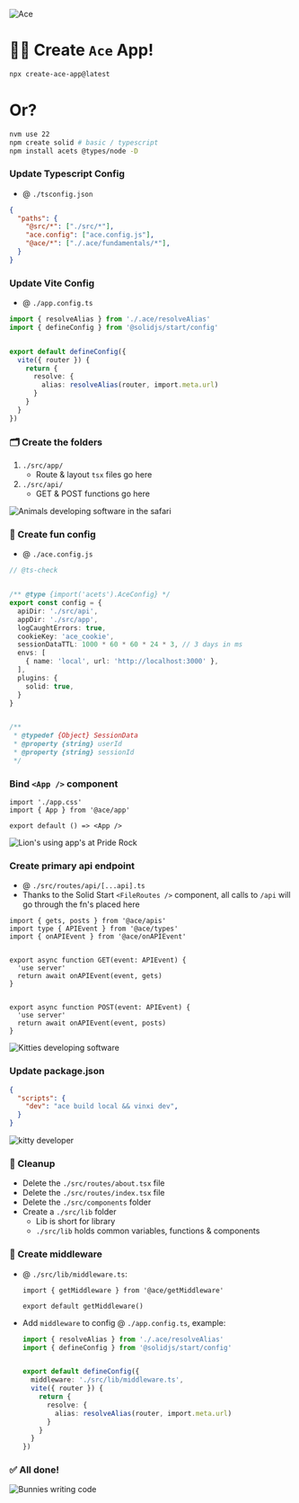 ![Ace](https://i.imgur.com/jFILQ9P.png)



# 🧚‍♀️ Create `Ace` App!
```bash
npx create-ace-app@latest
```



# Or?
```bash
nvm use 22
npm create solid # basic / typescript
npm install acets @types/node -D
```



### Update Typescript Config
- @ `./tsconfig.json`
```json
{
  "paths": {
    "@src/*": ["./src/*"],
    "ace.config": ["ace.config.js"],
    "@ace/*": ["./.ace/fundamentals/*"],
  }
}
```



### Update Vite Config
- @ `./app.config.ts`
```ts
import { resolveAlias } from './.ace/resolveAlias'
import { defineConfig } from '@solidjs/start/config'


export default defineConfig({
  vite({ router }) {
    return {
      resolve: {
        alias: resolveAlias(router, import.meta.url)
      }
    }
  }
})
```



### 🗂️ Create the folders
1. `./src/app/`
    - Route & layout `tsx` files go here
2. `./src/api/`
    - GET & POST functions go here



![Animals developing software in the safari](https://i.imgur.com/9WBk7EM.png)



### 🥳 Create fun config
- @ `./ace.config.js`
```ts
// @ts-check 


/** @type {import('acets').AceConfig} */
export const config = {
  apiDir: './src/api',
  appDir: './src/app',
  logCaughtErrors: true,
  cookieKey: 'ace_cookie',
  sessionDataTTL: 1000 * 60 * 60 * 24 * 3, // 3 days in ms
  envs: [
    { name: 'local', url: 'http://localhost:3000' },
  ],
  plugins: {
    solid: true,
  }
}


/** 
 * @typedef {Object} SessionData
 * @property {string} userId
 * @property {string} sessionId
 */

```



### Bind `<App />` component
```tsx
import './app.css'
import { App } from '@ace/app'

export default () => <App />
```



![Lion's using app's at Pride Rock](https://i.imgur.com/37aoJkk.png)



### Create primary api endpoint
- @ `./src/routes/api/[...api].ts`
- Thanks to the Solid Start `<FileRoutes />` component, all calls to `/api` will go through the fn's placed here
```tsx
import { gets, posts } from '@ace/apis'
import type { APIEvent } from '@ace/types'
import { onAPIEvent } from '@ace/onAPIEvent'


export async function GET(event: APIEvent) {
  'use server'
  return await onAPIEvent(event, gets)
}


export async function POST(event: APIEvent) {
  'use server'
  return await onAPIEvent(event, posts)
}
```



![Kitties developing software](https://i.imgur.com/Ao8xTG5.png)



### Update package.json
```json
{
  "scripts": {
    "dev": "ace build local && vinxi dev",
  }
}
```


![kitty developer](https://camo.githubusercontent.com/68c3849e22315c2dc02b02b433db1b51ae7fefe0372bf395b2a75ab4f692941f/68747470733a2f2f692e696d6775722e636f6d2f7a6378436b4a482e706e67)




### 🧼 Cleanup 
- Delete the `./src/routes/about.tsx` file
- Delete the `./src/routes/index.tsx` file
- Delete the `./src/components` folder
- Create a `./src/lib` folder
    - Lib is short for library
    - `./src/lib` holds common variables, functions & components



### 🙏 Create middleware
-  @ `./src/lib/middleware.ts`:
    ```tsx
    import { getMiddleware } from '@ace/getMiddleware'

    export default getMiddleware()
    ```
  - Add `middleware` to config @ `./app.config.ts`, example:
    ```ts
    import { resolveAlias } from './.ace/resolveAlias'
    import { defineConfig } from '@solidjs/start/config'


    export default defineConfig({
      middleware: './src/lib/middleware.ts',
      vite({ router }) {
        return {
          resolve: {
            alias: resolveAlias(router, import.meta.url)
          }
        }
      }
    })
    ```

### ✅ All done!


![Bunnies writing code](https://i.imgur.com/d0wINvM.jpeg)